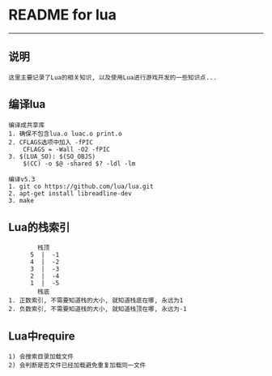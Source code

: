 # **README for lua** #
***


## **说明** ##
    这里主要记录了Lua的相关知识, 以及使用Lua进行游戏开发的一些知识点...


## **编译lua**
    编译成共享库
    1. 确保不包含lua.o luac.o print.o
    2. CFLAGS选项中加入 -fPIC
        CFLAGS = -Wall -O2 -fPIC
    3. $(LUA_SO): $(SO_OBJS)
        $(CC) -o $@ -shared $? -ldl -lm

    编译v5.3
    1. git co https://github.com/lua/lua.git
    2. apt-get install libreadline-dev
    3. make



## **Lua的栈索引**
            栈顶
          5  |  -1
          4  |  -2
          3  |  -3
          2  |  -4
          1  |  -5
            栈底
    1. 正数索引, 不需要知道栈的大小, 就知道栈底在哪, 永远为1
    2. 负数索引, 不需要知道栈的大小, 就知道栈顶在哪, 永远为-1


## **Lua中require**
    1) 会搜索目录加载文件
    2) 会判断是否文件已经加载避免重复加载同一文件
